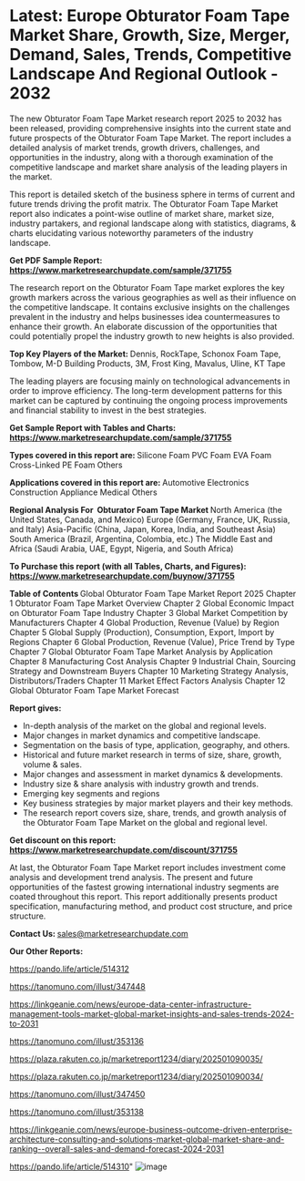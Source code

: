 # Latest: Europe Obturator Foam Tape Market Share, Growth, Size, Merger, Demand, Sales, Trends, Competitive Landscape And Regional Outlook - 2032

The new Obturator Foam Tape Market research report 2025 to 2032 has been released, providing comprehensive insights into the current state and future prospects of the Obturator Foam Tape Market. The report includes a detailed analysis of market trends, growth drivers, challenges, and opportunities in the industry, along with a thorough examination of the competitive landscape and market share analysis of the leading players in the market.

This report is detailed sketch of the business sphere in terms of current and future trends driving the profit matrix. The Obturator Foam Tape Market report also indicates a point-wise outline of market share, market size, industry partakers, and regional landscape along with statistics, diagrams, &amp; charts elucidating various noteworthy parameters of the industry landscape.

<strong><b>Get PDF Sample Report: <a href=https://www.marketresearchupdate.com/sample/371755>https://www.marketresearchupdate.com/sample/371755</a></b></strong>

The research report on the Obturator Foam Tape market explores the key growth markers across the various geographies as well as their influence on the competitive landscape. It contains exclusive insights on the challenges prevalent in the industry and helps businesses idea countermeasures to enhance their growth. An elaborate discussion of the opportunities that could potentially propel the industry growth to new heights is also provided.

<strong><b>Top Key Players of the Market:
</b></strong>Dennis, RockTape, Schonox Foam Tape, Tombow, M-D Building Products, 3M, Frost King, Mavalus, Uline, KT Tape<strong><b>
</b></strong>

The leading players are focusing mainly on technological advancements in order to improve efficiency. The long-term development patterns for this market can be captured by continuing the ongoing process improvements and financial stability to invest in the best strategies.

<strong><b>Get Sample Report with Tables and Charts: <a href=https://www.marketresearchupdate.com/sample/371755>https://www.marketresearchupdate.com/sample/371755</a></b></strong>

<strong><b>Types covered in this report are:
</b></strong>Silicone Foam
PVC Foam
EVA Foam
Cross-Linked PE Foam
Others<strong><b>
</b></strong>

<strong><b>Applications covered in this report are:
</b></strong>Automotive
Electronics
Construction
Appliance
Medical
Others<strong><b>
</b></strong>

<strong><b>Regional Analysis For  Obturator Foam Tape Market</b></strong><strong><b>
</b></strong>North America (the United States, Canada, and Mexico)
Europe (Germany, France, UK, Russia, and Italy)
Asia-Pacific (China, Japan, Korea, India, and Southeast Asia)
South America (Brazil, Argentina, Colombia, etc.)
The Middle East and Africa (Saudi Arabia, UAE, Egypt, Nigeria, and South Africa)

<strong><b>To Purchase this report (with all Tables, Charts, and Figures): <a href=https://www.marketresearchupdate.com/buynow/371755>https://www.marketresearchupdate.com/buynow/371755</a></b></strong>

<strong><b>Table of Contents</b></strong><strong><b>
</b></strong>Global Obturator Foam Tape Market Report 2025
Chapter 1 Obturator Foam Tape Market Overview
Chapter 2 Global Economic Impact on Obturator Foam Tape Industry
Chapter 3 Global Market Competition by Manufacturers
Chapter 4 Global Production, Revenue (Value) by Region
Chapter 5 Global Supply (Production), Consumption, Export, Import by Regions
Chapter 6 Global Production, Revenue (Value), Price Trend by Type
Chapter 7 Global Obturator Foam Tape Market Analysis by Application
Chapter 8 Manufacturing Cost Analysis
Chapter 9 Industrial Chain, Sourcing Strategy and Downstream Buyers
Chapter 10 Marketing Strategy Analysis, Distributors/Traders
Chapter 11 Market Effect Factors Analysis
Chapter 12 Global Obturator Foam Tape Market Forecast

<strong><b>Report gives:</b></strong>

- In-depth analysis of the market on the global and regional levels.
- Major changes in market dynamics and competitive landscape.
- Segmentation on the basis of type, application, geography, and others.
- Historical and future market research in terms of size, share, growth, volume &amp; sales.
- Major changes and assessment in market dynamics &amp; developments.
- Industry size &amp; share analysis with industry growth and trends.
- Emerging key segments and regions
- Key business strategies by major market players and their key methods.
- The research report covers size, share, trends, and growth analysis of the Obturator Foam Tape Market on the global and regional level.

<strong><b>Get discount on this report: <a href=https://www.marketresearchupdate.com/discount/371755>https://www.marketresearchupdate.com/discount/371755</a></b></strong>

At last, the Obturator Foam Tape Market report includes investment come analysis and development trend analysis. The present and future opportunities of the fastest growing international industry segments are coated throughout this report. This report additionally presents product specification, manufacturing method, and product cost structure, and price structure.

<strong><b>Contact Us:
</b></strong>sales@marketresearchupdate.com

<strong>Our Other Reports:</strong>

<a href=https://pando.life/article/514312>https://pando.life/article/514312</a>

<a href=https://tanomuno.com/illust/347448>https://tanomuno.com/illust/347448</a>

<a href=https://linkgeanie.com/news/europe-data-center-infrastructure-management-tools-market-global-market-insights-and-sales-trends-2024-to-2031>https://linkgeanie.com/news/europe-data-center-infrastructure-management-tools-market-global-market-insights-and-sales-trends-2024-to-2031</a>

<a href=https://tanomuno.com/illust/353136>https://tanomuno.com/illust/353136</a>

<a href=https://plaza.rakuten.co.jp/marketreport1234/diary/202501090035/>https://plaza.rakuten.co.jp/marketreport1234/diary/202501090035/</a>

<a href=https://plaza.rakuten.co.jp/marketreport1234/diary/202501090034/>https://plaza.rakuten.co.jp/marketreport1234/diary/202501090034/</a>

<a href=https://tanomuno.com/illust/347450>https://tanomuno.com/illust/347450</a>

<a href=https://tanomuno.com/illust/353138>https://tanomuno.com/illust/353138</a>

<a href=https://linkgeanie.com/news/europe-business-outcome-driven-enterprise-architecture-consulting-and-solutions-market-global-market-share-and-ranking--overall-sales-and-demand-forecast-2024-2031>https://linkgeanie.com/news/europe-business-outcome-driven-enterprise-architecture-consulting-and-solutions-market-global-market-share-and-ranking--overall-sales-and-demand-forecast-2024-2031</a>

<a href=https://pando.life/article/514310>https://pando.life/article/514310</a>"
![image](https://github.com/user-attachments/assets/7217a5ee-5f34-4d2b-a3fd-738c2d2de4fa)
